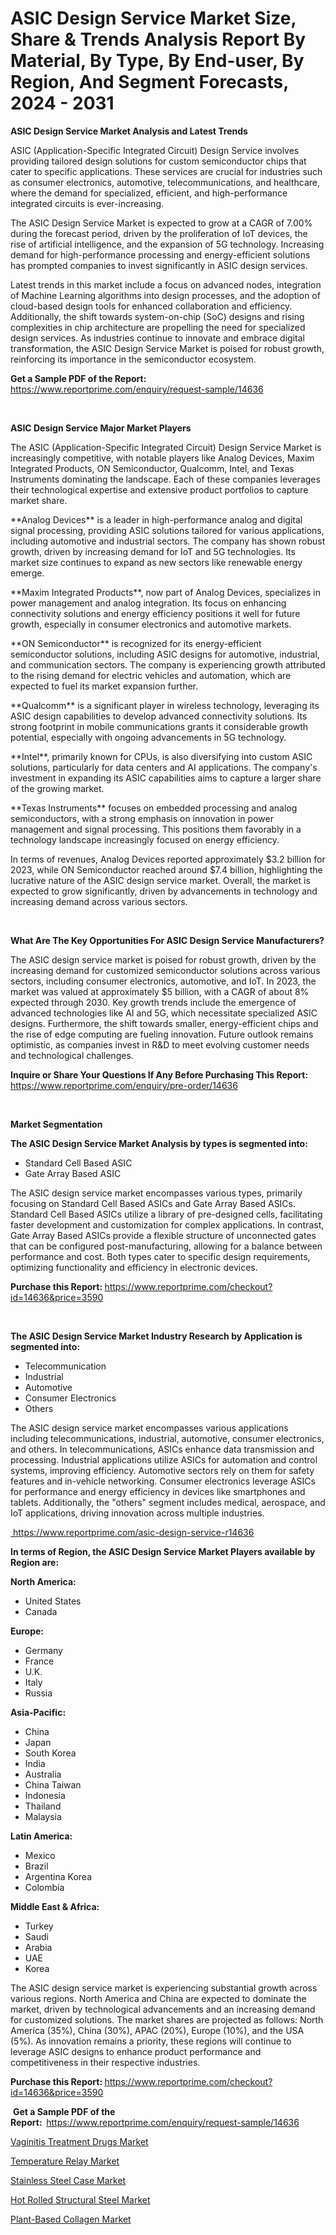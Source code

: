 <p><h1>ASIC Design Service Market Size, Share & Trends Analysis Report By Material, By Type, By End-user, By Region, And Segment Forecasts, 2024 - 2031</h1></p><p><strong>ASIC Design Service Market Analysis and Latest Trends</strong></p>
<p><p>ASIC (Application-Specific Integrated Circuit) Design Service involves providing tailored design solutions for custom semiconductor chips that cater to specific applications. These services are crucial for industries such as consumer electronics, automotive, telecommunications, and healthcare, where the demand for specialized, efficient, and high-performance integrated circuits is ever-increasing. </p><p>The ASIC Design Service Market is expected to grow at a CAGR of 7.00% during the forecast period, driven by the proliferation of IoT devices, the rise of artificial intelligence, and the expansion of 5G technology. Increasing demand for high-performance processing and energy-efficient solutions has prompted companies to invest significantly in ASIC design services. </p><p>Latest trends in this market include a focus on advanced nodes, integration of Machine Learning algorithms into design processes, and the adoption of cloud-based design tools for enhanced collaboration and efficiency. Additionally, the shift towards system-on-chip (SoC) designs and rising complexities in chip architecture are propelling the need for specialized design services. As industries continue to innovate and embrace digital transformation, the ASIC Design Service Market is poised for robust growth, reinforcing its importance in the semiconductor ecosystem.</p></p>
<p><strong>Get a Sample PDF of the Report:&nbsp;</strong> <a href="https://www.reportprime.com/enquiry/request-sample/14636?utm_campaign=1833&utm_medium=2&utm_source=Github&utm_content=ia&utm_term=29112024&utm_id=asic-design-service">https://www.reportprime.com/enquiry/request-sample/14636</a></p>
<p>&nbsp;</p>
<p><strong>ASIC Design Service Major Market Players</strong></p>
<p><p>The ASIC (Application-Specific Integrated Circuit) Design Service Market is increasingly competitive, with notable players like Analog Devices, Maxim Integrated Products, ON Semiconductor, Qualcomm, Intel, and Texas Instruments dominating the landscape. Each of these companies leverages their technological expertise and extensive product portfolios to capture market share.</p><p>**Analog Devices** is a leader in high-performance analog and digital signal processing, providing ASIC solutions tailored for various applications, including automotive and industrial sectors. The company has shown robust growth, driven by increasing demand for IoT and 5G technologies. Its market size continues to expand as new sectors like renewable energy emerge.</p><p>**Maxim Integrated Products**, now part of Analog Devices, specializes in power management and analog integration. Its focus on enhancing connectivity solutions and energy efficiency positions it well for future growth, especially in consumer electronics and automotive markets.</p><p>**ON Semiconductor** is recognized for its energy-efficient semiconductor solutions, including ASIC designs for automotive, industrial, and communication sectors. The company is experiencing growth attributed to the rising demand for electric vehicles and automation, which are expected to fuel its market expansion further.</p><p>**Qualcomm** is a significant player in wireless technology, leveraging its ASIC design capabilities to develop advanced connectivity solutions. Its strong footprint in mobile communications grants it considerable growth potential, especially with ongoing advancements in 5G technology.</p><p>**Intel**, primarily known for CPUs, is also diversifying into custom ASIC solutions, particularly for data centers and AI applications. The company's investment in expanding its ASIC capabilities aims to capture a larger share of the growing market.</p><p>**Texas Instruments** focuses on embedded processing and analog semiconductors, with a strong emphasis on innovation in power management and signal processing. This positions them favorably in a technology landscape increasingly focused on energy efficiency.</p><p>In terms of revenues, Analog Devices reported approximately $3.2 billion for 2023, while ON Semiconductor reached around $7.4 billion, highlighting the lucrative nature of the ASIC design service market. Overall, the market is expected to grow significantly, driven by advancements in technology and increasing demand across various sectors.</p></p>
<p>&nbsp;</p>
<p><strong>What Are The Key Opportunities For ASIC Design Service Manufacturers?</strong></p>
<p><p>The ASIC design service market is poised for robust growth, driven by the increasing demand for customized semiconductor solutions across various sectors, including consumer electronics, automotive, and IoT. In 2023, the market was valued at approximately $5 billion, with a CAGR of about 8% expected through 2030. Key growth trends include the emergence of advanced technologies like AI and 5G, which necessitate specialized ASIC designs. Furthermore, the shift towards smaller, energy-efficient chips and the rise of edge computing are fueling innovation. Future outlook remains optimistic, as companies invest in R&D to meet evolving customer needs and technological challenges.</p></p>
<p><strong>Inquire or Share Your Questions If Any Before Purchasing This Report:</strong> <a href="https://www.reportprime.com/enquiry/pre-order/14636?utm_campaign=1833&utm_medium=2&utm_source=Github&utm_content=ia&utm_term=29112024&utm_id=asic-design-service">https://www.reportprime.com/enquiry/pre-order/14636</a></p>
<p>&nbsp;</p>
<p><strong>Market Segmentation</strong></p>
<p><strong>The ASIC Design Service Market Analysis by types is segmented into:</strong></p>
<p><ul><li>Standard Cell Based ASIC</li><li>Gate Array Based ASIC</li></ul></p>
<p><p>The ASIC design service market encompasses various types, primarily focusing on Standard Cell Based ASICs and Gate Array Based ASICs. Standard Cell Based ASICs utilize a library of pre-designed cells, facilitating faster development and customization for complex applications. In contrast, Gate Array Based ASICs provide a flexible structure of unconnected gates that can be configured post-manufacturing, allowing for a balance between performance and cost. Both types cater to specific design requirements, optimizing functionality and efficiency in electronic devices.</p></p>
<p><strong>Purchase this Report:&nbsp;</strong><a href="https://www.reportprime.com/checkout?id=14636&price=3590&utm_campaign=1833&utm_medium=2&utm_source=Github&utm_content=ia&utm_term=29112024&utm_id=asic-design-service">https://www.reportprime.com/checkout?id=14636&price=3590</a></p>
<p>&nbsp;</p>
<p><strong>The ASIC Design Service Market Industry Research by Application is segmented into:</strong></p>
<p><ul><li>Telecommunication</li><li>Industrial</li><li>Automotive</li><li>Consumer Electronics</li><li>Others</li></ul></p>
<p><p>The ASIC design service market encompasses various applications including telecommunications, industrial, automotive, consumer electronics, and others. In telecommunications, ASICs enhance data transmission and processing. Industrial applications utilize ASICs for automation and control systems, improving efficiency. Automotive sectors rely on them for safety features and in-vehicle networking. Consumer electronics leverage ASICs for performance and energy efficiency in devices like smartphones and tablets. Additionally, the "others" segment includes medical, aerospace, and IoT applications, driving innovation across multiple industries.</p></p>
<p><a href="https://www.reportprime.com/asic-design-service-r14636?utm_campaign=1833&utm_medium=2&utm_source=Github&utm_content=ia&utm_term=29112024&utm_id=asic-design-service">&nbsp;https://www.reportprime.com/asic-design-service-r14636</a></p>
<p><strong>In terms of Region, the ASIC Design Service Market Players available by Region are:</strong></p>
<p>
    <p> <strong> North America: </strong>
        <ul>
            <li>United States</li>
            <li>Canada</li>
        </ul>
        </p> 
    <p> <strong> Europe: </strong>
        <ul>
            <li>Germany</li>
            <li>France</li>
            <li>U.K.</li>
            <li>Italy</li>
            <li>Russia</li>
        </ul>
        </p> 
    <p> <strong> Asia-Pacific: </strong>
        <ul>
            <li>China</li>
            <li>Japan</li>
            <li>South Korea</li>
            <li>India</li>
            <li>Australia</li>
            <li>China Taiwan</li>
            <li>Indonesia</li>
            <li>Thailand</li>
            <li>Malaysia</li>
        </ul>
        </p> 
    <p> <strong> Latin America: </strong>
        <ul>
            <li>Mexico</li>
            <li>Brazil</li>
            <li>Argentina Korea</li>
            <li>Colombia</li>
        </ul>
        </p> 
    <p> <strong> Middle East & Africa: </strong>
        <ul>
            <li>Turkey</li>
            <li>Saudi</li>
            <li>Arabia</li>
            <li>UAE</li>
            <li>Korea</li>
        </ul>
    </p>
    </p>
<p><p>The ASIC design service market is experiencing substantial growth across various regions. North America and China are expected to dominate the market, driven by technological advancements and an increasing demand for customized solutions. The market shares are projected as follows: North America (35%), China (30%), APAC (20%), Europe (10%), and the USA (5%). As innovation remains a priority, these regions will continue to leverage ASIC designs to enhance product performance and competitiveness in their respective industries.</p></p>
<p><strong>Purchase this Report: </strong><a href="https://www.reportprime.com/checkout?id=14636&price=3590&utm_campaign=1833&utm_medium=2&utm_source=Github&utm_content=ia&utm_term=29112024&utm_id=asic-design-service">https://www.reportprime.com/checkout?id=14636&price=3590</a></p>
<p>&nbsp;<strong>Get a Sample PDF of the Report:&nbsp;&nbsp;</strong><a href="https://www.reportprime.com/enquiry/request-sample/14636?utm_campaign=1833&utm_medium=2&utm_source=Github&utm_content=ia&utm_term=29112024&utm_id=asic-design-service">https://www.reportprime.com/enquiry/request-sample/14636</a></p>
<p><strong></strong></p>
<p><p><a href="https://issuu.com/reportprime-2/docs/vaginitis-treatment-drugs-market-size-2030.pptx?utm_campaign=1833&utm_medium=2&utm_source=Github&utm_content=ia&utm_term=29112024&utm_id=asic-design-service">Vaginitis Treatment Drugs Market</a></p><p><a href="https://www.linkedin.com/pulse/navigating-global-temperature-relay-market-from-trends-strategy-0i4nf?utm_campaign=1833&utm_medium=2&utm_source=Github&utm_content=ia&utm_term=29112024&utm_id=asic-design-service">Temperature Relay Market</a></p><p><a href="https://www.linkedin.com/pulse/global-stainless-steel-case-market-trends-forecasts-strategic-advjf?utm_campaign=1833&utm_medium=2&utm_source=Github&utm_content=ia&utm_term=29112024&utm_id=asic-design-service">Stainless Steel Case Market</a></p><p><a href="https://www.linkedin.com/pulse/influencing-factors-hot-rolled-structural-steel-market-insights-reqaf?utm_campaign=1833&utm_medium=2&utm_source=Github&utm_content=ia&utm_term=29112024&utm_id=asic-design-service">Hot Rolled Structural Steel Market</a></p><p><a href="https://issuu.com/reportprime-2/docs/plant-based-collagen-market-size-2030.pptx?utm_campaign=1833&utm_medium=2&utm_source=Github&utm_content=ia&utm_term=29112024&utm_id=asic-design-service">Plant-Based Collagen Market</a></p></p>